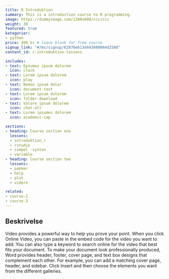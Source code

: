 ```yaml
---
title: R Introduktion
summary: This is a introduction course to R programming.
image: https://dummyimage.com/1280x600/ccc/ccc
weight: 30
featured: true
kategorier:
- python
price: 499 kr # leave blank for free course
signup_link: "#/ms/signup/62876eb13d443600044d250d"
content_id: r-introduktion-lessons

includes:
- text: Epsumes ipsum dolorem
  icon: clock
- text: Lorem ipsum dolorem
  icon: play
- text: Nemon ipsum dolor
  icon: document-text
- text: Lorem ipsum dolorem
  icon: folder-download
- text: Valore ipsum dolorem
  icon: chat-alt
- text: Lorem ipsumes dolorem
  icon: academic-cap

sections:
- heading: Course section one
  lessons:
  - introduktion_r
  - rstudio
  - simpel -syntax
  - variable
- heading: Course section two
  lessons:
  - pakker
  - help
  - plot
  - videre

related:
- course-2
- course-3
---
```


## Beskrivelse

Video provides a powerful way to help you prove your point. When you click Online Video, you can paste in the embed code for the video you want to add. You can also type a keyword to search online for the video that best fits your document.
To make your document look professionally produced, Word provides header, footer, cover page, and text box designs that complement each other. For example, you can add a matching cover page, header, and sidebar. Click Insert and then choose the elements you want from the different galleries.


